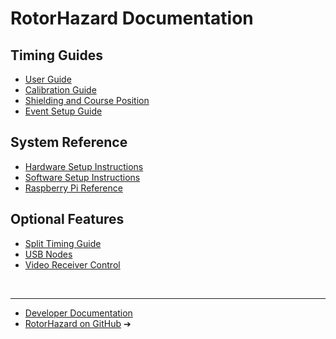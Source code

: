 # RotorHazard Documentation

## Timing Guides
* [User Guide](User%20Guide.md)
* [Calibration Guide](Tuning%20Parameters.md)
* [Shielding and Course Position](Shielding%20and%20Course%20Position.md)
* [Event Setup Guide](Event%20Setup%20Guide.md)

## System Reference
* [Hardware Setup Instructions](Hardware%20Setup.md)
* [Software Setup Instructions](Software%20Setup.md)
* [Raspberry Pi Reference](Raspberry%20Pi%20Reference.md)

## Optional Features
* [Split Timing Guide](Cluster.md)
* [USB Nodes](USB%20Nodes.md)
* [Video Receiver Control](Video%20Receiver.md)

<br />

---

* [Developer Documentation](Development.md)
* <a href="https://github.com/RotorHazard/RotorHazard" target="_blank">RotorHazard on GitHub</a> &#10132;&#xFE0E;